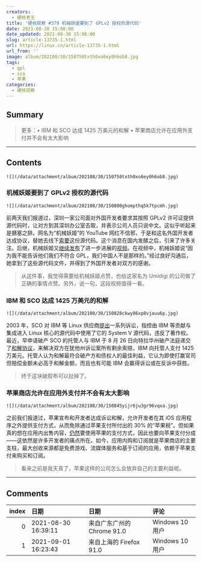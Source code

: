 ```yaml
---
creators:
  - 硬核老王
title: '硬核观察 #379 机械妖姬要到了 GPLv2 授权的源代码'
date: 2021-08-30 15:08:00
date_updated: 2021-08-30 15:08:00
slug: article-13735-1.html
url: https://linux.cn/article-13735-1.html
url_from: ''
image: album/202108/30/150750txth0xo6ey0h6ob8.jpg
tags:
  - gpl
  - sco
  - 苹果
categories:
  - 硬核观察
---
```


## Summary

> 更多：• IBM 和 SCO 达成 1425 万美元的和解 • 苹果商店允许在应用外支付并不会有太大影响

***

<!-- more -->

## Contents

`![](/data/attachment/album/202108/30/150750txth0xo6ey0h6ob8.jpg)`

### 机械妖姬要到了 GPLv2 授权的源代码

`![](/data/attachment/album/202108/30/150800ghompthq5k7tpcmh.jpg)`

前两天我们报道过，深圳一家公司面对外国开发者要求其按照 GPLv2 许可证提供源代码时，让对方到其深圳办公室去取，并表示公司人员只说中文。这似乎听起来是搪塞之辞。网名为“机械妖姬”的 YouTube 网红不信邪，于是和这名外国开发者达成协议，替她去线下[索要](https://twitter.com/RealSexyCyborg/status/1428706989274583049)这份源代码。这个消息在国内发酵之后，引来了许多关注。后继，机械妖姬又[继续发布](https://twitter.com/RealSexyCyborg/status/1430905439345020940)了进一步进展的[视频](https://www.youtube.com/watch?v=Vj04MKykmnQ)。在视频中，机械妖姬说“因为我不能告诉他们我们不符合 GPL，我们中国人不是那样的。”经过良好沟通后，她拿到了这些源代码文件，并得到了外国开发者对双方的感谢。

> 
> 从这件事，我觉得需要给机械妖姬点赞，也给这家名为 Umidigi 的公司做了正确的事情点赞。另外，说一句，这段视频值得一看。
> 
> 
> 

### IBM 和 SCO 达成 1425 万美元的和解

`![](/data/attachment/album/202108/30/150828ckwy86xp8vjauu6p.jpg)`

2003 年，SCO 对 IBM 等 Linux 供应商[提出](https://en.wikipedia.org/wiki/SCO%E2%80%93Linux_disputes#SCO_v._IBM)一系列诉讼，指控由 IBM 等贡献与集成进入 Linux 核心的源代码中使用了它的 System V 源代码，违反了著作权。最近，早申请破产 SCO 的托管人与 IBM 于 8 月 26 日向特拉华州破产法庭递交了[和解协议](https://news.slashdot.org/story/21/08/28/0237243/after-18-years-scos-ibm-litigation-may-be-settled-for-145-million)，来解决双方在犹他州诉讼案所有剩余索赔，IBM 向托管人支付 1425 万美元。托管人认为和解最符合破产方和债权人的最佳利益，它认为即使打赢官司但赔偿金额未必高于和解金额，而且也有可能 IBM 会赢得诉讼或在反诉中获胜。

> 
> 终于这块破胶布可以扯掉了。
> 
> 
> 

### 苹果商店允许在应用外支付并不会有太大影响

`![](/data/attachment/album/202108/30/150845yijr6ju3gr96vqxa.jpg)`

之前我们报道过，苹果宣布和开发者达成诉讼和解，允许开发者在其 iOS 应用程序之外提供支付方式，从而免除通过苹果支付所付出的 30% 的“苹果税”。但如果真的想在应用内出售内容，[仍然](https://www.theverge.com/22645070/apple-app-store-policies-purchases-cut-fees-change-class-action?scrolla=5eb6d68b7fedc32c19ef33b4)要使用苹果的支付方式，因此也要向苹果支付分成——这依然是许多开发者的痛点所在。如今，应用内购和订阅就是苹果商店的主要支柱，最大创收来源都是免费游戏、流媒体服务和基于订阅的应用，依赖于苹果支付来购买和订阅。

> 
> 看来之前是我天真了，苹果这样的公司怎么会放弃自己的主要利益呢。
> 
> 
>

***

## Comments

|   index | 日期                | 日期                                       | 评论                                                     |
|--------:|:--------------------|:-------------------------------------------|:---------------------------------------------------------|
|       0 | 2021-08-30 16:39:11 | 来自广东广州的 Chrome 91.0|Windows 10 用户 | 道理我都懂，这源代码为什么这么大？你倒是给个视频地址啊。 |
|       1 | 2021-09-01 16:23:43 | 来自上海的 Firefox 91.0|Windows 10 用户    | 其实有视频地址，但我知道你的眼睛无法看到了。             |

